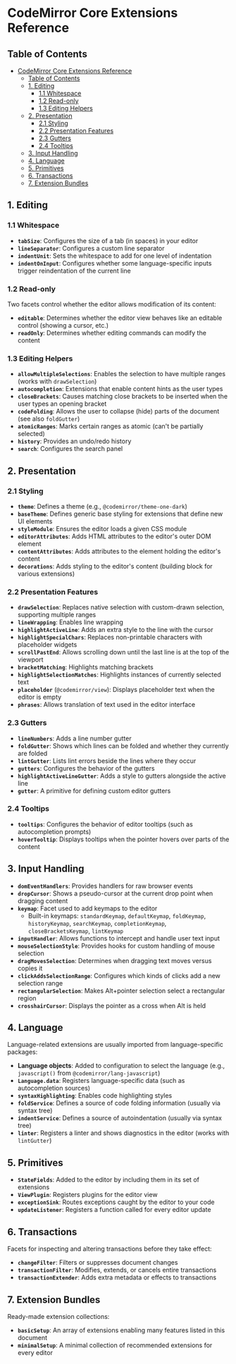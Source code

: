 # CodeMirror Core Extensions Reference

## Table of Contents
- [CodeMirror Core Extensions Reference](#codemirror-core-extensions-reference)
  - [Table of Contents](#table-of-contents)
  - [1. Editing](#1-editing)
    - [1.1 Whitespace](#11-whitespace)
    - [1.2 Read-only](#12-read-only)
    - [1.3 Editing Helpers](#13-editing-helpers)
  - [2. Presentation](#2-presentation)
    - [2.1 Styling](#21-styling)
    - [2.2 Presentation Features](#22-presentation-features)
    - [2.3 Gutters](#23-gutters)
    - [2.4 Tooltips](#24-tooltips)
  - [3. Input Handling](#3-input-handling)
  - [4. Language](#4-language)
  - [5. Primitives](#5-primitives)
  - [6. Transactions](#6-transactions)
  - [7. Extension Bundles](#7-extension-bundles)

## 1. Editing

### 1.1 Whitespace

- **`tabSize`**: Configures the size of a tab (in spaces) in your editor
- **`lineSeparator`**: Configures a custom line separator
- **`indentUnit`**: Sets the whitespace to add for one level of indentation
- **`indentOnInput`**: Configures whether some language-specific inputs trigger reindentation of the current line

### 1.2 Read-only

Two facets control whether the editor allows modification of its content:

- **`editable`**: Determines whether the editor view behaves like an editable control (showing a cursor, etc.)
- **`readOnly`**: Determines whether editing commands can modify the content

### 1.3 Editing Helpers

- **`allowMultipleSelections`**: Enables the selection to have multiple ranges (works with `drawSelection`)
- **`autocompletion`**: Extensions that enable content hints as the user types
- **`closeBrackets`**: Causes matching close brackets to be inserted when the user types an opening bracket
- **`codeFolding`**: Allows the user to collapse (hide) parts of the document (see also `foldGutter`)
- **`atomicRanges`**: Marks certain ranges as atomic (can't be partially selected)
- **`history`**: Provides an undo/redo history
- **`search`**: Configures the search panel

## 2. Presentation

### 2.1 Styling

- **`theme`**: Defines a theme (e.g., `@codemirror/theme-one-dark`)
- **`baseTheme`**: Defines generic base styling for extensions that define new UI elements
- **`styleModule`**: Ensures the editor loads a given CSS module
- **`editorAttributes`**: Adds HTML attributes to the editor's outer DOM element
- **`contentAttributes`**: Adds attributes to the element holding the editor's content
- **`decorations`**: Adds styling to the editor's content (building block for various extensions)

### 2.2 Presentation Features

- **`drawSelection`**: Replaces native selection with custom-drawn selection, supporting multiple ranges
- **`lineWrapping`**: Enables line wrapping
- **`highlightActiveLine`**: Adds an extra style to the line with the cursor
- **`highlightSpecialChars`**: Replaces non-printable characters with placeholder widgets
- **`scrollPastEnd`**: Allows scrolling down until the last line is at the top of the viewport
- **`bracketMatching`**: Highlights matching brackets
- **`highlightSelectionMatches`**: Highlights instances of currently selected text
- **`placeholder`** (`@codemirror/view`): Displays placeholder text when the editor is empty
- **`phrases`**: Allows translation of text used in the editor interface

### 2.3 Gutters

- **`lineNumbers`**: Adds a line number gutter
- **`foldGutter`**: Shows which lines can be folded and whether they currently are folded
- **`lintGutter`**: Lists lint errors beside the lines where they occur
- **`gutters`**: Configures the behavior of the gutters
- **`highlightActiveLineGutter`**: Adds a style to gutters alongside the active line
- **`gutter`**: A primitive for defining custom editor gutters

### 2.4 Tooltips

- **`tooltips`**: Configures the behavior of editor tooltips (such as autocompletion prompts)
- **`hoverTooltip`**: Displays tooltips when the pointer hovers over parts of the content

## 3. Input Handling

- **`domEventHandlers`**: Provides handlers for raw browser events
- **`dropCursor`**: Shows a pseudo-cursor at the current drop point when dragging content
- **`keymap`**: Facet used to add keymaps to the editor
  - Built-in keymaps: `standardKeymap`, `defaultKeymap`, `foldKeymap`, `historyKeymap`, `searchKeymap`, `completionKeymap`, `closeBracketsKeymap`, `lintKeymap`
- **`inputHandler`**: Allows functions to intercept and handle user text input
- **`mouseSelectionStyle`**: Provides hooks for custom handling of mouse selection
- **`dragMovesSelection`**: Determines when dragging text moves versus copies it
- **`clickAddsSelectionRange`**: Configures which kinds of clicks add a new selection range
- **`rectangularSelection`**: Makes Alt+pointer selection select a rectangular region
- **`crosshairCursor`**: Displays the pointer as a cross when Alt is held

## 4. Language

Language-related extensions are usually imported from language-specific packages:

- **Language objects**: Added to configuration to select the language (e.g., `javascript()` from `@codemirror/lang-javascript`)
- **`Language.data`**: Registers language-specific data (such as autocompletion sources)
- **`syntaxHighlighting`**: Enables code highlighting styles
- **`foldService`**: Defines a source of code folding information (usually via syntax tree)
- **`indentService`**: Defines a source of autoindentation (usually via syntax tree)
- **`linter`**: Registers a linter and shows diagnostics in the editor (works with `lintGutter`)

## 5. Primitives

- **`StateFields`**: Added to the editor by including them in its set of extensions
- **`ViewPlugin`**: Registers plugins for the editor view
- **`exceptionSink`**: Routes exceptions caught by the editor to your code
- **`updateListener`**: Registers a function called for every editor update

## 6. Transactions

Facets for inspecting and altering transactions before they take effect:

- **`changeFilter`**: Filters or suppresses document changes
- **`transactionFilter`**: Modifies, extends, or cancels entire transactions
- **`transactionExtender`**: Adds extra metadata or effects to transactions

## 7. Extension Bundles

Ready-made extension collections:

- **`basicSetup`**: An array of extensions enabling many features listed in this document
- **`minimalSetup`**: A minimal collection of recommended extensions for every editor